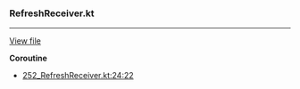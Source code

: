 ### RefreshReceiver.kt
---
[View file](../files/252_RefreshReceiver.kt)

**Coroutine**

 - [252_RefreshReceiver.kt:24:22](../files/252_RefreshReceiver.kt#L24)

